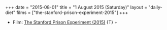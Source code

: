 +++
date = "2015-08-01"
title = "1 August 2015 (Saturday)"
layout = "daily-diet"
films = ["the-stanford-prison-experiment-2015"]
+++


* Film: [The Stanford Prison Experiment (2015)](/films/the-stanford-prison-experiment-2015) {T} +